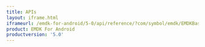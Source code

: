 ```yaml
---
title: APIs
layout: iframe.html
iframeurl: /emdk-for-android/5-0/api/reference/?com/symbol/emdk/EMDKBase.html
product: EMDK For Android
productversion: '5.0'
---
```













